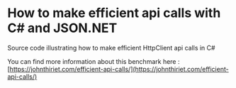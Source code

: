 # How to make efficient api calls with C# and JSON.NET

Source code illustrating how to make efficient HttpClient api calls in C#

You can find more information about this benchmark here :
[https://johnthiriet.com/efficient-api-calls/](https://johnthiriet.com/efficient-api-calls/)
